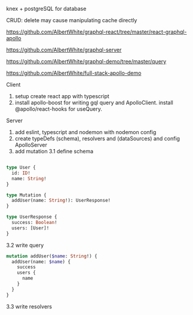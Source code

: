 knex + postgreSQL for database

CRUD: delete may cause manipulating cache directly

https://github.com/AlbertWhite/graphql-react/tree/master/react-graphql-apollo

https://github.com/AlbertWhite/graphql-server

https://github.com/AlbertWhite/graphql-demo/tree/master/query

https://github.com/AlbertWhite/full-stack-apollo-demo

Client

1. setup create react app with typescript
2. install apollo-boost for writing gql query and ApolloClient. install @apollo/react-hooks for useQuery.

Server

1. add eslint, typescript and nodemon with nodemon config
2. create typeDefs (schema), resolvers and (dataSources) and config ApolloServer
3. add mutation
3.1 define schema
```graphql

type User {
  id: ID!
  name: String!
}

type Mutation {
  addUser(name: String!): UserResponse!
}

type UserResponse {
  success: Boolean!
  users: [User]!
}
```

3.2 write query
```graphql
mutation addUser($name: String!) {
  addUser(name: $name) {
    success
    users {
      name
    }
  }
}
```

3.3 write resolvers